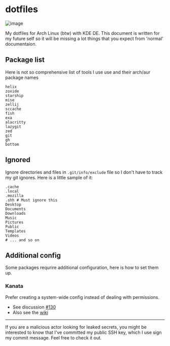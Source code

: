 # dotfiles

![image](https://github.com/user-attachments/assets/b358666d-796d-496f-9268-9e1269393bd4)


My dotfiles for Arch Linux (btw) with KDE DE. This document is written for my future self so it will be missing a lot things that you expect from 'normal' documentaion.

## Package list

Here is not so comprehensive list of tools I use use and their arch/aur package names

```
helix
zoxide
starship
mise
zellij
sccache
fish
exa
alacritty
lazygit
zed
git
gh
bottom
```

## Ignored

Ignore directories and files in `.git/info/exclude` file so I don't have to track my git ignores. Here is a little sample of it:

```gitignore
.cache
.local
.mozilla
.shh # Must ignore this
Desktop
Documents
Downloads
Music
Pictures
Public
Templates
Videos
# ... and so on
```

## Additional config

Some packages requrire additional configuration, here is how to set them up.

### Kanata

Prefer creating a system-wide config instead of dealing with permissions.

- See discussion [#130](https://github.com/jtroo/kanata/discussions/130#discussioncomment-8518832)
- Also see the [wiki](https://github.com/jtroo/kanata/wiki/Avoid-using-sudo-on-Linux)

---

If you are a malicious actor looking for leaked secrets, you might be interested to know that I've committed my public SSH key, which I use sign my commit message. Feel free to check it out.
